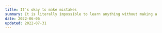 ```yaml
---
title: It's okay to make mistakes
summary: It is literally impossible to learn anything without making a mistake and correcting it. So go ahead and make mistakes! 
date: 2022-06-06
updated: 2022-07-31
---
```


